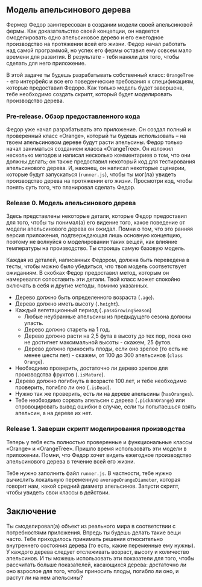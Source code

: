 ## Модель апельсинового дерева

Фермер Федор заинтересован в создании модели своей апельсиновой фермы. Как доказательство своей концепции, он надеется смоделировать одно апельсиновое дерево и его ежегодное производство на протяжении всей его жизни. Федор начал работать над самой программой, но успех его фермы оставил ему совсем мало времени для развития. В результате - тебя наняли для того, чтобы сделать для него приложение.

В этой задаче ты будешь разрабатывать собственный класс: `OrangeTree` - его интерфейс и все его поведенческие требования к спецификациям, которые предоставил Федоро. Как только модель будет завершена, тебе необходимо создать скрипт, который будет моделировать производство дерева.


### Pre-release. Обзор предоставленного кода
Федор уже начал разрабатывать это приложение. Он создал полный и проверенный класс «Orange», который ты будешь использовать – на твоем апельсиновом дереве будут расти апельсины. Федор только начал заниматься созданием класса «OrangeTree». Он изложил несколько методов и написал несколько комментариев о том, что они должны делать; он также предоставил некоторый код для тестирования апельсинового дерева. И, наконец, он написал некоторые сценарии, которые будут запускаться (`runner.js`), чтобы ты мог(ла) увидеть производство дерева на протяжении его жизни. Просмотри код, чтобы понять суть того, что планировал сделать Федор.

### Release 0. Модель апельсинового дерева
Здесь представлены некоторые детали, которые Федор предоставил для того, чтобы ты понимал(а) его видение того, какое поведение от модели апельсинового дерева он ожидал. Помни о том, что это ранняя версия приложения, подтверждающая лишь основную концепцию, поэтому не волнуйся о моделировании таких вещей, как влияние температуры на производство. Ты строишь самую базовую модель.

Каждая из деталей, написанных Федором, должна быть переведена в тесты, чтобы можно было убедиться, что твоя модель соответствует ожиданиям. В скобках Федор предоставил метод, которым он намеревался сопоставить эти детали. Твой класс может спокойно включать в себя и другие методы, помимо указанных.

- Дерево должно быть определенного возраста (`.age`).
- Дерево должно иметь высоту (`.height`).
- Каждый вегетационный период (`.passGrowingSeason`) 
  - Любые неубранные апельсины из предыдущего сезона должны упасть.
  - Дерево должно стареть на 1 год.
  - Дерево должно расти на 2,5 фута в высоту до тех пор, пока оно не достигнет максимальной высоты - скажем, 25 футов.
  - Дерево должно приносить плоды, если оно зрелое (то есть не менее шести лет) - скажем, от 100 до 300 апельсинов (`class Orange`).
- Необходимо проверить, достаточно ли дерево зрелое для производства фруктов (`.isMature`).
- Дерево должно погибнуть в возрасте 100 лет, и тебе необходимо проверить, погибло ли оно (`.isDead`).
- Нужно так же проверить, есть ли на дереве апельсины (`hasOranges`).
- Тебе необходимо сорвать апельсин с дерева (`.pickAnOrange`) или спровоцировать вывод ошибки в случае, если ты попытаешься взять апельсин, а на дереве их нет.

### Release 1. Заверши скрипт моделирования производства

Теперь у тебя есть полностью проверенные и функциональные классы «Orange» и «OrangeTree». Пришло время использовать эти модели в приложении. Помни, что Федор хочет видеть ежегодное производство апельсинового дерева в течение всей его жизни.

Тебе нужно заполнить файл `runner.js`. В частности, тебе нужно вычислить локальную переменную `averageOrangeDiameter`, которая говорит нам, какой средний диаметр апельсинов. Запусти скрипт, чтобы увидеть свои классы в действии.


## Заключение
Ты смоделировал(а) объект из реального мира в соответствии с потребностями приложения. Впредь ты будешь делать такие вещи часто. Тебе приходилось принимать решения относительно внутреннего состояния дерева (то есть, какие переменные ему нужны). У каждого дерева следует отслеживать возраст, высоту и количество апельсинов. И ты можешь использовать эти показатели для того, чтобы рассчитать больше показателей, касающихся дерева: достаточно ли оно взрослое для того, чтобы приносить плоды, погибло ли оно, и растут ли на нем апельсины?

